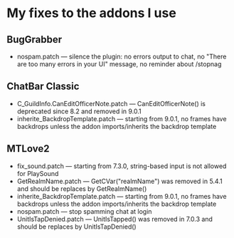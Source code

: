 # My fixes to the addons I use

## BugGrabber
* nospam.patch — silence the plugin: no errors output to chat, no "There are too many errors in your UI" message, no reminder about /stopnag

## ChatBar Classic
* C_GuildInfo.CanEditOfficerNote.patch — CanEditOfficerNote() is deprecated since 8.2 and removed in 9.0.1
* inherite_BackdropTemplate.patch — starting from 9.0.1, no frames have backdrops unless the addon imports/inherits the backdrop template

## MTLove2
* fix_sound.patch —  starting from 7.3.0, string-based input is not allowed for PlaySound
* GetRealmName.patch — GetCVar("realmName") was removed in 5.4.1 and should be replaces by GetRealmName()
* inherite_BackdropTemplate.patch — starting from 9.0.1, no frames have backdrops unless the addon imports/inherits the backdrop template
* nospam.patch — stop spamming chat at login
* UnitIsTapDenied.patch — UnitIsTapped() was removed in 7.0.3 and should be replaces by UnitIsTapDenied()